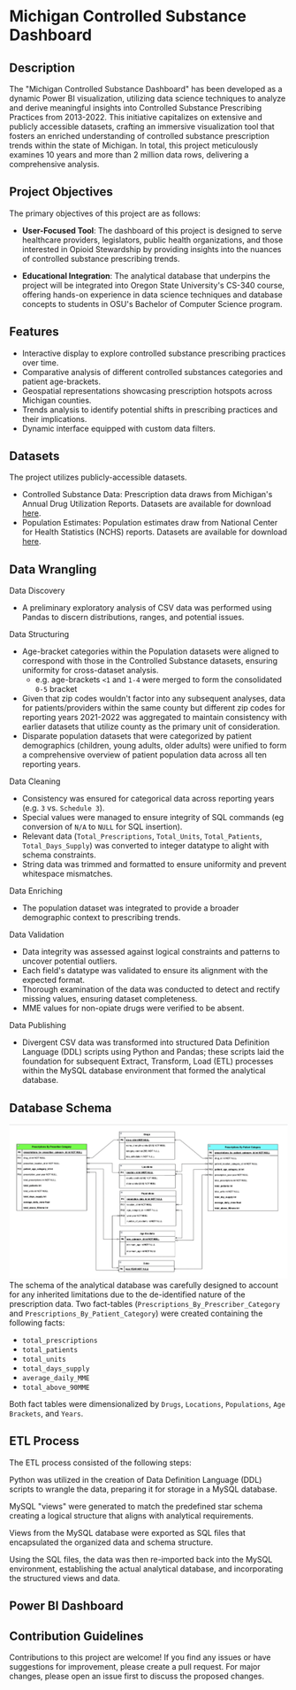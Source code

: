 # Michigan Controlled Substance Dashboard


## Description

The "Michigan Controlled Substance Dashboard" has been developed as a dynamic Power BI visualization, utilizing data science techniques to analyze and derive meaningful insights into Controlled Substance Prescribing Practices from 2013-2022. This initiative capitalizes on extensive and publicly accessible datasets, crafting an immersive visualization tool that fosters an enriched understanding of controlled substance prescription trends within the state of Michigan. In total, this project meticulously examines 10 years and more than 2 million data rows, delivering a comprehensive analysis.

## Project Objectives

The primary objectives of this project are as follows:

- **User-Focused Tool**: The dashboard of this project is designed to serve healthcare providers, legislators, public health organizations, and those interested in Opioid Stewardship by providing insights into the nuances of controlled substance prescribing trends.

- **Educational Integration**: The analytical database that underpins the project will be integrated into Oregon State University's CS-340 course, offering hands-on experience in data science techniques and database concepts to students in OSU's Bachelor of Computer Science program.

## Features

- Interactive display to explore controlled substance prescribing practices over time.
- Comparative analysis of different controlled substances categories and patient age-brackets.
- Geospatial representations showcasing prescription hotspots across Michigan counties.
- Trends analysis to identify potential shifts in prescribing practices and their implications.
- Dynamic interface equipped with custom data filters.


## Datasets

The project utilizes publicly-accessible datasets. 
- Controlled Substance Data: Prescription data draws from Michigan's Annual Drug Utilization Reports. Datasets are available for download [here](https://www.michigan.gov/lara/bureau-list/bpl/health/maps/reports).
- Population Estimates: Population estimates draw from National Center for Health Statistics (NCHS) reports. Datasets are available for download [here](https://vitalstats.michigan.gov/osr/Population/npPopAgeGroupSlider.asp?AreaType=C).


## Data Wrangling
Data Discovery
- A preliminary exploratory analysis of CSV data was performed using Pandas to discern distributions, ranges, and potential issues.

Data Structuring
- Age-bracket categories within the Population datasets were aligned to correspond with those in the Controlled Substance datasets, ensuring uniformity for cross-dataset analysis.
    - e.g. age-brackets `<1` and `1-4` were merged to form the consolidated `0-5` bracket
- Given that zip codes wouldn't factor into any subsequent analyses, data for patients/providers within the same county but different zip codes for reporting years 2021-2022 was aggregated to maintain consistency with earlier datasets that utilize county as the primary unit of consideration.
- Disparate population datasets that were categorized by patient demographics (children, young adults, older adults) were unified to form a comprehensive overview of patient population data across all ten reporting years.

Data Cleaning
- Consistency was ensured for categorical data across reporting years (e.g. `3` vs. `Schedule 3`).
- Special values were managed to ensure integrity of SQL commands (eg conversion of `N/A` to `NULL` for SQL insertion).
- Relevant data (`Total_Prescriptions`, `Total_Units`, `Total_Patients`, `Total_Days_Supply`) was converted to integer datatype to alight with schema constraints.
- String data was trimmed and formatted to ensure uniformity and prevent whitespace mismatches.

Data Enriching
- The population dataset was integrated to provide a broader demographic context to prescribing trends.

Data Validation
- Data integrity was assessed against logical constraints and patterns to uncover potential outliers.
- Each field's datatype was validated to ensure its alignment with the expected format.
- Thorough examination of the data was conducted to detect and rectify missing values, ensuring dataset completeness.
- MME values for non-opiate drugs were verified to be absent.

Data Publishing
- Divergent CSV data was transformed into structured Data Definition Language (DDL) scripts using Python and Pandas; these scripts laid the foundation for subsequent Extract, Transform, Load (ETL) processes within the MySQL database environment that formed the analytical database.


## Database Schema
![Database Schema](Database_Schema.png)
The schema of the analytical database was carefully designed to account for any inherited limitations due to the de-identified nature of the prescription data.
Two fact-tables (`Prescriptions_By_Prescriber_Category` and `Prescriptions_By_Patient_Category`) were created containing the following facts: 
- `total_prescriptions`
- `total_patients`
- `total_units`
- `total_days_supply`
- `average_daily_MME`
- `total_above_90MME`

Both fact tables were dimensionalized by `Drugs`, `Locations`, `Populations`, `Age Brackets`, and `Years`.


## ETL Process
The ETL process consisted of the following steps:

Python was utilized in the creation of Data Definition Language (DDL) scripts to wrangle the data, preparing it for storage in a MySQL database.

MySQL "views" were generated to match the predefined star schema creating a logical structure that aligns with analytical requirements.

Views from the MySQL database were exported as SQL files that encapsulated the organized data and schema structure.

Using the SQL files, the data was then re-imported back into the MySQL environment, establishing the actual analytical database, and incorporating the structured views and data.


## Power BI Dashboard


## Contribution Guidelines

Contributions to this project are welcome! If you find any issues or have suggestions for improvement, please create a pull request. For major changes, please open an issue first to discuss the proposed changes.